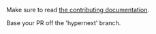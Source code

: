 Make sure to read [the contributing documentation](https://doc.elabftw.net/contributing.html).

Base your PR off the 'hypernext' branch.
